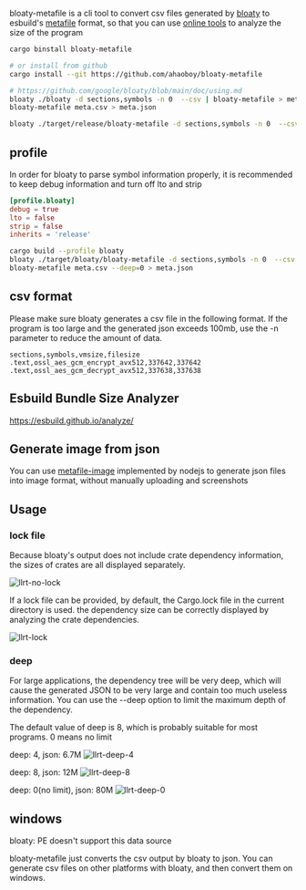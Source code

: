 bloaty-metafile is a cli tool to convert csv files generated by [bloaty](https://github.com/google/bloaty) to esbuild's [metafile](https://esbuild.github.io/api/#metafile) format, so that you can use [online tools](https://esbuild.github.io/analyze/) to analyze the size of the program

```bash
cargo binstall bloaty-metafile

# or install from github
cargo install --git https://github.com/ahaoboy/bloaty-metafile

# https://github.com/google/bloaty/blob/main/doc/using.md
bloaty ./bloaty -d sections,symbols -n 0  --csv | bloaty-metafile > meta.json
bloaty-metafile meta.csv > meta.json

bloaty ./target/release/bloaty-metafile -d sections,symbols -n 0  --csv | bloaty-metafile --name=bloaty-metafile --lock=Cargo.lock  > meta.json
```

## profile

In order for bloaty to parse symbol information properly, it is recommended to keep debug information and turn off lto and strip

```toml
[profile.bloaty]
debug = true
lto = false
strip = false
inherits = 'release'
```

```bash
cargo build --profile bloaty
bloaty ./target/bloaty/bloaty-metafile -d sections,symbols -n 0  --csv > meta.csv
bloaty-metafile meta.csv --deep=0 > meta.json
```

## csv format

Please make sure bloaty generates a csv file in the following format. If the program is too large and the generated json exceeds 100mb, use the -n parameter to reduce the amount of data.

```
sections,symbols,vmsize,filesize
.text,ossl_aes_gcm_encrypt_avx512,337642,337642
.text,ossl_aes_gcm_decrypt_avx512,337638,337638
```

## Esbuild Bundle Size Analyzer

https://esbuild.github.io/analyze/

## Generate image from json

You can use [metafile-image](https://github.com/ahaoboy/metafile-image) implemented by nodejs to generate json files into image format, without manually uploading and screenshots

## Usage

### lock file

Because bloaty's output does not include crate dependency information, the sizes of crates are all displayed separately.

![llrt-no-lock](https://github.com/user-attachments/assets/669c033f-72e8-49e9-b030-dffc370b6580)

If a lock file can be provided, by default, the Cargo.lock file in the current directory is used. the dependency size can be correctly displayed by analyzing the crate dependencies.

![llrt-lock](https://github.com/user-attachments/assets/756bb69e-d8b5-42b2-946f-8e5439284209)

### deep

For large applications, the dependency tree will be very deep, which will cause the generated JSON to be very large and contain too much useless information. You can use the --deep option to limit the maximum depth of the dependency.

The default value of deep is 8, which is probably suitable for most programs. 0 means no limit

deep: 4, json: 6.7M
![llrt-deep-4](https://github.com/user-attachments/assets/2780c0ff-3a04-4aa3-946f-5c024347f1dd)

deep: 8, json: 12M
![llrt-deep-8](https://github.com/user-attachments/assets/89a786ff-45e6-47b7-a931-edd59d1dff30)

deep: 0(no limit), json: 80M
![llrt-deep-0](https://github.com/user-attachments/assets/b2cbf935-340e-4dbd-8ca3-191340c9ae35)

## windows

bloaty: PE doesn't support this data source

bloaty-metafile just converts the csv output by bloaty to json. You can generate csv files on other platforms with bloaty, and then convert them on windows.
